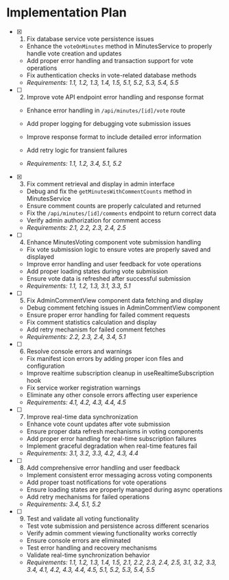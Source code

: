 # Implementation Plan

- [x] 1. Fix database service vote persistence issues


  - Enhance the `voteOnMinutes` method in MinutesService to properly handle vote creation and updates
  - Add proper error handling and transaction support for vote operations
  - Fix authentication checks in vote-related database methods
  - _Requirements: 1.1, 1.2, 1.3, 1.4, 1.5, 5.1, 5.2, 5.3, 5.4, 5.5_





- [ ] 2. Improve vote API endpoint error handling and response format
  - Enhance error handling in `/api/minutes/[id]/vote` route
  - Add proper logging for debugging vote submission issues
  - Improve response format to include detailed error information



  - Add retry logic for transient failures
  - _Requirements: 1.1, 1.2, 3.4, 5.1, 5.2_

- [x] 3. Fix comment retrieval and display in admin interface





  - Debug and fix the `getMinutesWithCommentCounts` method in MinutesService
  - Ensure comment counts are properly calculated and returned
  - Fix the `/api/minutes/[id]/comments` endpoint to return correct data
  - Verify admin authorization for comment access
  - _Requirements: 2.1, 2.2, 2.3, 2.4, 2.5_

- [ ] 4. Enhance MinutesVoting component vote submission handling
  - Fix vote submission logic to ensure votes are properly saved and displayed
  - Improve error handling and user feedback for vote operations
  - Add proper loading states during vote submission
  - Ensure vote data is refreshed after successful submission
  - _Requirements: 1.1, 1.2, 1.3, 3.1, 3.3, 5.1_

- [ ] 5. Fix AdminCommentView component data fetching and display
  - Debug comment fetching issues in AdminCommentView component
  - Ensure proper error handling for failed comment requests
  - Fix comment statistics calculation and display
  - Add retry mechanism for failed comment fetches
  - _Requirements: 2.2, 2.3, 2.4, 3.4, 5.1_

- [ ] 6. Resolve console errors and warnings
  - Fix manifest icon errors by adding proper icon files and configuration
  - Improve realtime subscription cleanup in useRealtimeSubscription hook
  - Fix service worker registration warnings
  - Eliminate any other console errors affecting user experience
  - _Requirements: 4.1, 4.2, 4.3, 4.4, 4.5_

- [ ] 7. Improve real-time data synchronization
  - Enhance vote count updates after vote submission
  - Ensure proper data refresh mechanisms in voting components
  - Add proper error handling for real-time subscription failures
  - Implement graceful degradation when real-time features fail
  - _Requirements: 3.1, 3.2, 3.3, 4.2, 4.3, 4.4_

- [ ] 8. Add comprehensive error handling and user feedback
  - Implement consistent error messaging across voting components
  - Add proper toast notifications for vote operations
  - Ensure loading states are properly managed during async operations
  - Add retry mechanisms for failed operations
  - _Requirements: 3.4, 5.1, 5.2_

- [ ] 9. Test and validate all voting functionality
  - Test vote submission and persistence across different scenarios
  - Verify admin comment viewing functionality works correctly
  - Ensure console errors are eliminated
  - Test error handling and recovery mechanisms
  - Validate real-time synchronization behavior
  - _Requirements: 1.1, 1.2, 1.3, 1.4, 1.5, 2.1, 2.2, 2.3, 2.4, 2.5, 3.1, 3.2, 3.3, 3.4, 4.1, 4.2, 4.3, 4.4, 4.5, 5.1, 5.2, 5.3, 5.4, 5.5_